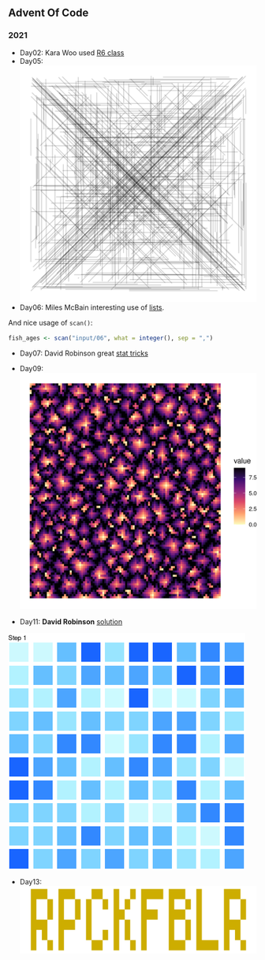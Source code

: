 
## Advent Of Code


### 2021

- Day02: Kara Woo used [R6 class](https://twitter.com/kara_woo/status/1468303906316775424?s=20)
- Day05: ![](d05.png)
- Day06: Miles McBain interesting use of [lists](https://twitter.com/MilesMcBain/status/1468888082908782592?s=20).

And nice usage of `scan()`:

```r
fish_ages <- scan("input/06", what = integer(), sep = ",")
```

- Day07: David Robinson great [stat tricks](https://twitter.com/drob/status/1468247388238327822?s=20)

- Day09: ![](d09.png)

- Day11: **David Robinson** [solution](https://twitter.com/drob/status/1469766453771522056?s=20)

![](2021/octo_flash.gif)

- Day13: ![](2021/d13_code.png)
